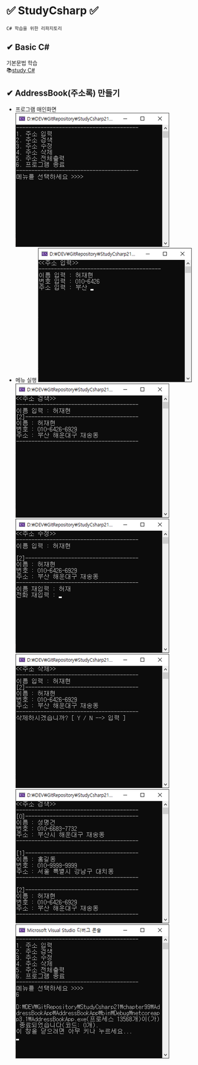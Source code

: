 # ✅ StudyCsharp ✅ 

```
C# 학습을 위한 리파지토리 
```

## ✔ Basic C#  

기본문법 학습  
📚[study C#](https://github.com/JaehyeonHeo/StudyCsharp21)  

## ✔ AddressBook(주소록) 만들기 
* 프로그램 매인화면
![시작화면](https://github.com/JaehyeonHeo/StudyCsharp21/blob/74e4d7f5c00a2afcc8f412b1639933486929bea2/main.png?raw=true "프로그램 매인 화면")  
* 메뉴 실행 
![1.주소입력](https://github.com/JaehyeonHeo/StudyCsharp21/blob/74e4d7f5c00a2afcc8f412b1639933486929bea2/1.png?raw=true "주소입력 화면")
![2.주소검색](https://raw.githubusercontent.com/JaehyeonHeo/StudyCsharp21/74e4d7f5c00a2afcc8f412b1639933486929bea2/2.png "주소검색 화면")
![3.주소수정](https://raw.githubusercontent.com/JaehyeonHeo/StudyCsharp21/74e4d7f5c00a2afcc8f412b1639933486929bea2/3.png "주소수정 화면")
![4.주소삭제](https://raw.githubusercontent.com/JaehyeonHeo/StudyCsharp21/74e4d7f5c00a2afcc8f412b1639933486929bea2/4.png "주소삭제 화면")
![5.전체주소보기](https://raw.githubusercontent.com/JaehyeonHeo/StudyCsharp21/74e4d7f5c00a2afcc8f412b1639933486929bea2/5.png "전체주소보기 화면")
![6.프로그램 종료](https://raw.githubusercontent.com/JaehyeonHeo/StudyCsharp21/74e4d7f5c00a2afcc8f412b1639933486929bea2/6.png "프로그램종료")
